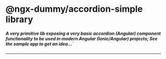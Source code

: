 # @ngx-dummy/accordion-simple library
##### A very primitive lib exposing a very basic accordion (Angular) component functionality to be used in modern Angular (Ionic/Angular) projects; See the sample app to get an idea...`
---


